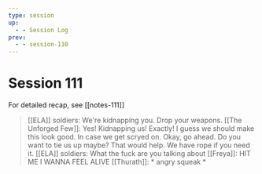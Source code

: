 ```yaml
---
type: session
up:
  - - Session Log
prev:
  - - session-110
---
```


# Session 111

For detailed recap, see [[notes-111]]

> [[ELA]] soldiers: We're kidnapping you. Drop your weapons.
> [[The Unforged Few]]: Yes! Kidnapping us! Exactly! I guess we should make this look good. In case we get scryed on. Okay, go ahead. Do you want to tie us up maybe? That would help. We have rope if you need it.
> [[ELA]] soldiers: What the fuck are you talking about
> [[Freya]]: HIT ME I WANNA FEEL ALIVE
> [[Thurath]]: * angry squeak *

